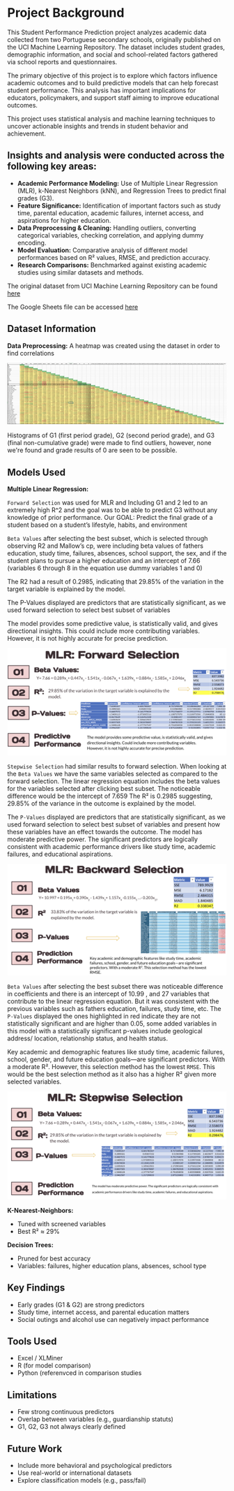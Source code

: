 # Project Background
This Student Performance Prediction project analyzes academic data collected from two Portuguese secondary schools, originally published on the UCI Machine Learning Repository. The dataset includes student grades, demographic information, and social and school-related factors gathered via school reports and questionnaires.

The primary objective of this project is to explore which factors influence academic outcomes and to build predictive models that can help forecast student performance. This analysis has important implications for educators, policymakers, and support staff aiming to improve educational outcomes.

This project uses statistical analysis and machine learning techniques to uncover actionable insights and trends in student behavior and achievement.
## Insights and analysis were conducted across the following key areas:
- **Academic Performance Modeling:**
Use of Multiple Linear Regression (MLR), k-Nearest Neighbors (kNN), and Regression Trees to predict final grades (G3).
- **Feature Significance:**
Identification of important factors such as study time, parental education, academic failures, internet access, and aspirations for higher education.
- **Data Preprocessing & Cleaning:**
Handling outliers, converting categorical variables, checking correlation, and applying dummy encoding.
- **Model Evaluation:**
Comparative analysis of different model performances based on R² values, RMSE, and prediction accuracy.
- **Research Comparisons:**
Benchmarked against existing academic studies using similar datasets and methods.

The original dataset from UCI Machine Learning Repository can be found [here](https://archive.ics.uci.edu/dataset/320/student+performance)

The Google Sheets file can be accessed [here](https://docs.google.com/spreadsheets/d/1eTmDHrfbaTmuqp3KbAyYYeSISoHYKH3L/edit?usp=sharing&ouid=113841017042122709691&rtpof=true&sd=true)

## Dataset Information
**Data Preprocessing:**
A heatmap was created using the dataset in order to find correlations

![image](images/heatmap.png)

Histograms of G1 (first period grade), G2 (second period grade), and G3 (final non-cumulative grade) were made to find outliers, however, none we're found and grade results of 0 are seen to be possible.

## Models Used
**Multiple Linear Regression:**

`Forward Selection` was used for MLR and Including G1 and 2 led to an extremely high R^2 and the goal was to be able to predict G3 without any knowledge of prior performance. Our GOAL: Predict the final grade of a student based on a student’s lifestyle, habits, and environment

`Beta Values` after selecting the best subset, which is selected through observing R2 and Mallow’s cp, were including beta values of fathers education, study time, failures, absences, school support, the sex, and if the student plans to pursue a higher education and an intercept of 7.66 (variables 6 through 8 in the equation use dummy variables 1 and 0) 

The R2 had a result of 0.2985, indicating that 29.85% of the variation in the target variable is explained by the model.

The P-Values displayed are predictors that are statistically significant, as we used forward selection to select best subset of variables

The model provides some predictive value, is statistically valid, and gives directional insights. This could include more contributing variables. However, it is not highly accurate for precise prediction.

![image](images/MLR_forward_selection.png)

`Stepwise Selection` had similar results to forward selection. When looking at the `Beta Values` we have the same variables selected as compared to the forward selection. The linear regression equation includes the beta values for the variables selected after clicking best subset. The noticeable difference would be the intercept of 7.659
The R² is 0.2985 suggesting, 29.85% of the variance in the outcome is explained by the model.

The `P-Values` displayed are predictors that are statistically significant, as we used forward selection to select best subset of variables and present how these variables have an effect towards the outcome.
The model has moderate predictive power. The significant predictors are logically consistent with academic performance drivers like study time, academic failures, and educational aspirations.

![image](images/MLR_backward_selection.png)

`Beta Values` after selecting the best subset there was noticeable difference in coefficients and there is an intercept of 10.99 , and 27 variables that contribute to the linear regression equation. But it was consistent with the previous variables such as fathers education, failures, study time, etc.
The `P-Values` displayed the ones highlighted in red indicate they are not statistically significant and are higher than 0.05, some added variables in this model with a statistically significant p-values include geological address/ location, relationship status, and health status.

Key academic and demographic features like study time, academic failures, school, gender, and future education goals—are significant predictors. With a moderate R². However, this selection method has the lowest `RMSE`. This would be the best selection method as it also has a higher R² given more selected variables.

![images](images/MLR_stepwise_selection.png)

**K-Nearest-Neighbors:**
- Tuned with screened variables
- Best R² ≈ 29%
  
**Decision Trees:**
- Pruned for best accuracy
- Variables: failures, higher education plans, absences, school type

## Key Findings
- Early grades (G1 & G2) are strong predictors
- Study time, internet access, and parental education matters
- Social outings and alcohol use can negatively impact performance

## Tools Used
- Excel / XLMiner
- R (for model comparison)
- Python (referenvced in comparison studies
## Limitations
- Few strong continuous predictors
- Overlap between variables (e.g., guardianship statuts)
- G1, G2, G3 not always clearly defined
## Future Work
- Include more behavioral and psychological predictors
- Use real-world or international datasets
- Explore classification models (e.g., pass/fail)
